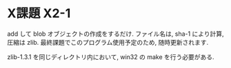 # X課題 X2-1

add して blob オブジェクトの作成をするだけ.
ファイル名は, sha-1 により計算, 圧縮は zlib.
最終課題でこのプログラム使用予定のため, 随時更新されます.

zlib-1.3.1 を同じディレクトリ内において, win32 の make を行う必要がある.

